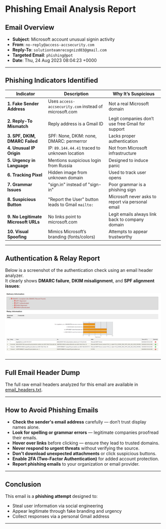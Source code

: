 # Phishing Email Analysis Report

## Email Overview
- **Subject**: Microsoft account unusual signin activity  
- **From**: `no-reply@access-accsecurity.com`  
- **Reply-To**: `solutionteamrecognizd03@gmail.com`  
- **Targeted Email**: `phishing@pot`  
- **Date**: Thu, 24 Aug 2023 08:04:23 +0000

---

## Phishing Indicators Identified

| Indicator | Description | Why It’s Suspicious |
|----------|-------------|---------------------|
| **1. Fake Sender Address** | Uses `access-accsecurity.com` instead of microsoft.com | Not a real Microsoft domain |
| **2. Reply-To Mismatch** | Reply address is a Gmail ID | Legit companies don’t use free Gmail for support |
| **3. SPF, DKIM, DMARC Failed** | SPF: None, DKIM: none, DMARC: permerror | Lacks proper authentication |
| **4. Unusual IP Origin** | IP: `89.144.44.41` traced to unknown location | Not from Microsoft infrastructure |
| **5. Urgency in Language** | Mentions suspicious login from Russia | Designed to induce panic |
| **6. Tracking Pixel** | Hidden image from unknown domain | Used to track user opens |
| **7. Grammar Issues** | "sign.in" instead of "sign-in" | Poor grammar is a phishing sign |
| **8. Suspicious Button** | "Report the User" button leads to Gmail `mailto:` | Microsoft never asks to report via personal email |
| **9. No Legitimate Microsoft URLs** | No links point to microsoft.com | Legit emails always link back to company domain |
| **10. Visual Spoofing** | Mimics Microsoft’s branding (fonts/colors) | Attempts to appear trustworthy |

---

## Authentication & Relay Report

Below is a screenshot of the authentication check using an email header analyzer.  
It clearly shows **DMARC failure**, **DKIM misalignment**, and **SPF alignment issues**:

![Authentication Report](authentication-relay-info.png)

---

## Full Email Header Dump

The full raw email headers analyzed for this email are available in [email_headers.txt](raw_email_headers.txt).

---

## How to Avoid Phishing Emails

- **Check the sender's email address** carefully — don’t trust display names alone.
- **Look for spelling or grammar errors** — legitimate companies proofread their emails.
- **Hover over links** before clicking — ensure they lead to trusted domains.
- **Never respond to urgent threats** without verifying the source.
- **Don't download unexpected attachments** or click suspicious buttons.
- **Enable 2FA (Two-Factor Authentication)** for added account protection.
- **Report phishing emails** to your organization or email provider.
  
___

## Conclusion
This email is a **phishing attempt** designed to:
- Steal user information via social engineering
- Appear legitimate through fake branding and urgency
- Collect responses via a personal Gmail address

---
